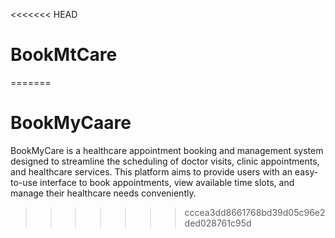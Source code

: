 <<<<<<< HEAD
# BookMtCare
=======
# BookMyCaare
BookMyCare is a healthcare appointment booking and management system designed to streamline the scheduling of doctor visits, clinic appointments, and healthcare services. This platform aims to provide users with an easy-to-use interface to book appointments, view available time slots, and manage their healthcare needs conveniently.
>>>>>>> cccea3dd8661768bd39d05c96e2ded028761c95d
